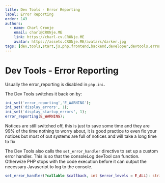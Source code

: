 ```yaml
---
title: Dev Tools - Error Reporting
label: Error Reporting
order: 143
authors:
  - name: Charl Cronje
    email: charl@CRONje.ME
    link: https://charl-cv.CRONje.ME
    avatar: https://assets.CRONje.ME/avatars/darker.jpg
tags: [dev,tools,start,js,php,frontend,backend,developer,devtools,error,reports]
---
```

# Dev Tools - Error Reporting

Usually the error_reporting is disabled in `php.ini`.

The Dev Tools switches it back on by:

```php
ini_set('error_reporting','E_WARNING');
ini_set('display_errors', 1);
ini_set('display_startup_errors', 1);
error_reporting(E_WARNING);
```

Notices are still switched off, this is just to save some time and they are 99% of the time  nothing to worry about, it is good practice to even fix your notices but most of out systems are full of notices and will take a long time to fix

The Dev Tools also calls the `set_error_handler` directive to set up a custom error handler. This is so that the consoleLog devTool can function. Otherwize PHP stops with the code execution before it can output the necessary Javascript to log to the console.

```php
set_error_handler(?callable $callback, int $error_levels = E_ALL): string|array|object|null
```
